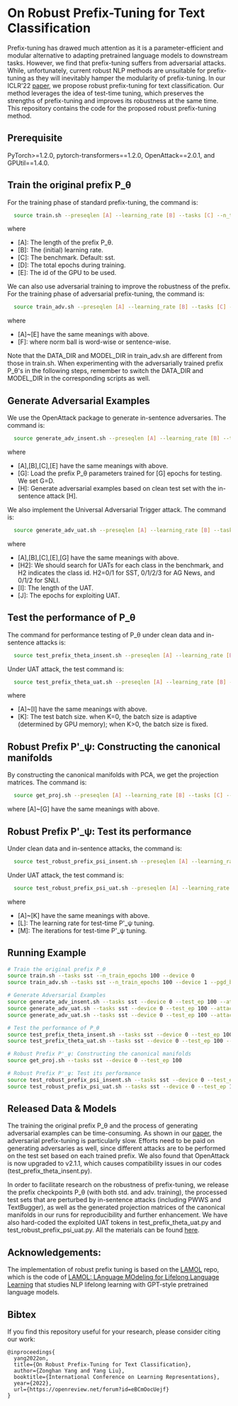 # On Robust Prefix-Tuning for Text Classification

Prefix-tuning has drawed much attention as it is a parameter-efficient and modular alternative to adapting pretrained language models to downstream tasks. However, we find that prefix-tuning suffers from adversarial attacks. While, unfortunately, current robust NLP methods are unsuitable for prefix-tuning as they will inevitably hamper the modularity of prefix-tuning. In our ICLR'22 [paper](https://openreview.net/forum?id=eBCmOocUejf), we propose robust prefix-tuning for text classification. Our method leverages the idea of test-time tuning, which preserves the strengths of prefix-tuning and improves its robustness at the same time. This repository contains the code for the proposed robust prefix-tuning method.

## Prerequisite

PyTorch>=1.2.0, pytorch-transformers==1.2.0, OpenAttack==2.0.1, and GPUtil==1.4.0. 

## Train the original prefix P_θ

For the training phase of standard prefix-tuning, the command is:

```bash
  source train.sh --preseqlen [A] --learning_rate [B] --tasks [C] --n_train_epochs [D] --device [E]
```

where
- [A]: The length of the prefix P_θ.
- [B]: The (initial) learning rate. 
- [C]: The benchmark. Default: sst. 
- [D]: The total epochs during training.
- [E]: The id of the GPU to be used.

We can also use adversarial training to improve the robustness of the prefix. For the training phase of adversarial prefix-tuning, the command is:

```bash
  source train_adv.sh --preseqlen [A] --learning_rate [B] --tasks [C] --n_train_epochs [D] --device [E] --pgd_ball [F]
```

where
- [A]~[E] have the same meanings with above.
- [F]: where norm ball is word-wise or sentence-wise.

Note that the DATA_DIR and MODEL_DIR in train_adv.sh are different from those in train.sh. When experimenting with the adversarially trained prefix P_θ's in the following steps, remember to switch the DATA_DIR and MODEL_DIR in the corresponding scripts as well.

## Generate Adversarial Examples 

We use the OpenAttack package to generate in-sentence adversaries. The command is:

```bash
  source generate_adv_insent.sh --preseqlen [A] --learning_rate [B] --tasks [C] --device [E] --test_ep [G] --attack [H]
```

where
- [A],[B],[C],[E] have the same meanings with above.
- [G]: Load the prefix P_θ parameters trained for [G] epochs for testing. We set G=D.
- [H]: Generate adversarial examples based on clean test set with the in-sentence attack [H].

We also implement the Universal Adversarial Trigger attack. The command is:

```bash
  source generate_adv_uat.sh --preseqlen [A] --learning_rate [B] --tasks [C] --device [E] --test_ep [G] --attack clean-[H2] --uat_len [I] --uat_epoch [J]
```

where
- [A],[B],[C],[E],[G] have the same meanings with above.
- \[H2]: We should search for UATs for each class in the benchmark, and H2 indicates the class id. H2=0/1 for SST, 0/1/2/3 for AG News, and 0/1/2 for SNLI.
- \[I]: The length of the UAT.
- \[J]: The epochs for exploiting UAT.

## Test the performance of P_θ

The command for performance testing of P_θ under clean data and in-sentence attacks is:

```bash
  source test_prefix_theta_insent.sh --preseqlen [A] --learning_rate [B] --tasks [C] --device [E] --test_ep [G] --attack [H] --test_batch_size [K]
```

Under UAT attack, the test command is:

```bash
  source test_prefix_theta_uat.sh --preseqlen [A] --learning_rate [B] --tasks [C] --device [E] --test_ep [G] --attack clean --uat_len [I] --test_batch_size [K]
```

where
- [A]~[I] have the same meanings with above.
- [K]: The test batch size. when K=0, the batch size is adaptive (determined by GPU memory); when K>0, the batch size is fixed.

## Robust Prefix P'_ψ: Constructing the canonical manifolds

By constructing the canonical manifolds with PCA, we get the projection matrices. The command is:

```bash
  source get_proj.sh --preseqlen [A] --learning_rate [B] --tasks [C] --device [E] --test_ep [G]
```

where [A]~[G] have the same meanings with above.  

## Robust Prefix P'_ψ: Test its performance

Under clean data and in-sentence attacks, the command is:

```bash
  source test_robust_prefix_psi_insent.sh --preseqlen [A] --learning_rate [B] --tasks [C] --device [E] --test_ep [G] --attack [H] --test_batch_size [K] --PMP_lr [L] --PMP_iter [M]
```

Under UAT attack, the test command is:

```bash
  source test_robust_prefix_psi_uat.sh --preseqlen [A] --learning_rate [B] --tasks [C] --device [E] --test_ep [G] --attack clean --uat_len [I] --test_batch_size [K] --PMP_lr [L] --PMP_iter [M]
```

where 
- [A]~[K] have the same meanings with above.  
- \[L]: The learning rate for test-time P'\_ψ tuning.
- \[M]: The iterations for test-time P'_ψ tuning.

## Running Example

```bash
# Train the original prefix P_θ
source train.sh --tasks sst --n_train_epochs 100 --device 0
source train_adv.sh --tasks sst --n_train_epochs 100 --device 1 --pgd_ball word

# Generate Adversarial Examples
source generate_adv_insent.sh --tasks sst --device 0 --test_ep 100 --attack bug
source generate_adv_uat.sh --tasks sst --device 0 --test_ep 100 --attack clean-0 --uat_len 3 --uat_epoch 10
source generate_adv_uat.sh --tasks sst --device 0 --test_ep 100 --attack clean-1 --uat_len 3 --uat_epoch 10

# Test the performance of P_θ
source test_prefix_theta_insent.sh --tasks sst --device 0 --test_ep 100 --attack bug --test_batch_size 0
source test_prefix_theta_uat.sh --tasks sst --device 0 --test_ep 100 --attack clean --uat_len 3 --test_batch_size 0

# Robust Prefix P'_ψ: Constructing the canonical manifolds
source get_proj.sh --tasks sst --device 0 --test_ep 100

# Robust Prefix P'_ψ: Test its performance
source test_robust_prefix_psi_insent.sh --tasks sst --device 0 --test_ep 100 --attack bug --test_batch_size 0 --PMP_lr 0.15 --PMP_iter 10
source test_robust_prefix_psi_uat.sh --tasks sst --device 0 --test_ep 100 --attack clean --uat_len 3 --test_batch_size 0 --PMP_lr 0.05 --PMP_iter 10

```

## Released Data & Models

The training the original prefix P\_θ and the process of generating adversarial examples can be time-consuming. As shown in our [paper](https://openreview.net/forum?id=eBCmOocUejf), the adversarial prefix-tuning is particularly slow. Efforts need to be paid on generating adversaries as well, since different attacks are to be performed on the test set based on each trained prefix. We also found that OpenAttack is now upgraded to v2.1.1, which causes compatibility issues in our codes (test_prefix_theta_insent.py).

In order to facilitate research on the robustness of prefix-tuning, we release the prefix checkpoints P_θ (with both std. and adv. training), the processed test sets that are perturbed by in-sentence attacks (including PWWS and TextBugger), as well as the generated projection matrices of the canonical manifolds in our runs for reproducibility and further enhancement. We have also hard-coded the exploited UAT tokens in test_prefix_theta_uat.py and test_robust_prefix_psi_uat.py. All the materials can be found [here](https://drive.google.com/file/d/1842WbRH6y3TYuXuURfFIIvm4w6mTqYXT/view?usp=sharing).


## Acknowledgements:
The implementation of robust prefix tuning is based on the [LAMOL](https://github.com/chho33/LAMOL) repo, which is the code of [LAMOL: LAnguage MOdeling for Lifelong Language Learning](https://openreview.net/forum?id=Skgxcn4YDS) that studies NLP lifelong learning with GPT-style pretrained language models.

## Bibtex

If you find this repository useful for your research, please consider citing our work:

```
@inproceedings{
  yang2022on,
  title={On Robust Prefix-Tuning for Text Classification},
  author={Zonghan Yang and Yang Liu},
  booktitle={International Conference on Learning Representations},
  year={2022},
  url={https://openreview.net/forum?id=eBCmOocUejf}
}
```
